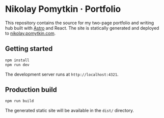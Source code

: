 # Nikolay Pomytkin · Portfolio

This repository contains the source for my two-page portfolio and writing hub built with [Astro](https://astro.build/) and React. The site is statically generated and deployed to [nikolay.pomytkin.com](https://nikolay.pomytkin.com).

## Getting started

```bash
npm install
npm run dev
```

The development server runs at `http://localhost:4321`.

## Production build

```bash
npm run build
```

The generated static site will be available in the `dist/` directory.
